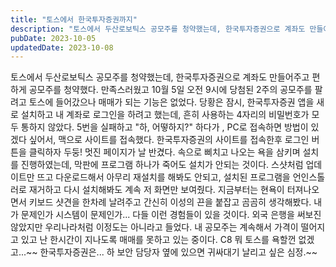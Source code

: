 ```yaml
---
title: "토스에서 한국투자증권까지"
description: "토스에서 두산로보틱스 공모주를 청약했는데, 한국투자증권으로 계좌도 만들어주고 편하게 공모주를 청약했다. 만족스러웠고 10월 5일 오전 9시에 당첨된 2주의 공모주를 팔려고 토스에 들어갔으나 매매가 되는 기능은 없었다. 당황은 잠시, 한국투자증권 앱을 새로 설치하고 내 계좌로 로그인을 하..."
pubDate: 2023-10-05
updatedDate: 2023-10-08
---
```


토스에서 두산로보틱스 공모주를 청약했는데, 한국투자증권으로 계좌도 만들어주고 편하게 공모주를 청약했다. 만족스러웠고 10월 5일 오전 9시에 당첨된 2주의 공모주를 팔려고 토스에 들어갔으나 매매가 되는 기능은 없었다. 당황은 잠시, 한국투자증권 앱을 새로 설치하고 내 계좌로 로그인을 하려고 했는데, 흔히 사용하는 4자리의 비밀번호가 모두 통하지 않았다. 5번을 실패하고 "하, 어떻하지?" 하다가 , PC로 접속하면 방법이 있겠다 싶어서, 맥으로 사이트를 접속했다. 한국투자증권의 사이트를 접속한후 로그인 버튼을 클릭하자 두둥! 
멋진 페이지가 날 반겼다. 속으로 삐치고 나오는 욕을 삼키며 설치를 진행하였는데, 막판에 프로그램 하나가 죽어도 설치가 안되는 것이다. 
스샷처럼 업데이트만 뜨고 다운로드해서 아무리 재설치를 해봐도 안되고, 설치된 프로그램을 언인스톨러로 재거하고 다시 설치해봐도 계속 저 화면만 보여줬다. 지금부터는 현욕이 터져나오면서 키보드 샷견을 한차례 날려주고 간신히 이성의 끈을 붙잡고 곰곰히 생각해봤다. 내가 문제인가 시스템이 문제인가...
다들 이런 경험들이 있을 것이다. 외국 은행을 써보진 않았지만 우리나라처럼 이정도는 아니라고 들었다. 내 공모주는 계속해서 가격이 떨어지고 있고 난 한시간이 지나도록 매매를 못하고 있는 중이다. C8
뭐 토스를 욕할껀 없겠고...~~
한국투자증권은... 하 보안 담당자 옆에 있으면 귀싸대기 날리고 싶은 심정.~~